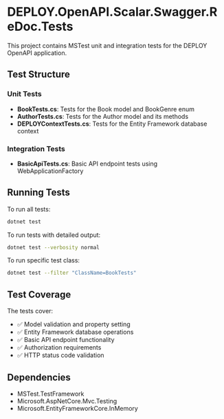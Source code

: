 # DEPLOY.OpenAPI.Scalar.Swagger.ReDoc.Tests

This project contains MSTest unit and integration tests for the DEPLOY OpenAPI application.

## Test Structure

### Unit Tests
- **BookTests.cs**: Tests for the Book model and BookGenre enum
- **AuthorTests.cs**: Tests for the Author model and its methods  
- **DEPLOYContextTests.cs**: Tests for the Entity Framework database context

### Integration Tests
- **BasicApiTests.cs**: Basic API endpoint tests using WebApplicationFactory

## Running Tests

To run all tests:
```bash
dotnet test
```

To run tests with detailed output:
```bash
dotnet test --verbosity normal
```

To run specific test class:
```bash
dotnet test --filter "ClassName=BookTests"
```

## Test Coverage

The tests cover:
- ✅ Model validation and property setting
- ✅ Entity Framework database operations  
- ✅ Basic API endpoint functionality
- ✅ Authorization requirements
- ✅ HTTP status code validation

## Dependencies

- MSTest.TestFramework
- Microsoft.AspNetCore.Mvc.Testing
- Microsoft.EntityFrameworkCore.InMemory